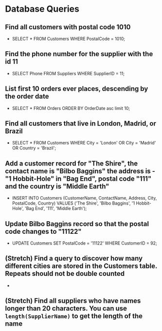# Database Queries

## Find all customers with postal code 1010

- SELECT * FROM Customers WHERE PostalCode = 1010;

## Find the phone number for the supplier with the id 11

- SELECT Phone FROM Suppliers WHERE SupplierID = 11;

## List first 10 orders ever places, descending by the order date
- SELECT * FROM Orders ORDER BY OrderDate asc limit 10;
## Find all customers that live in London, Madrid, or Brazil
- SELECT * FROM Customers WHERE City = 'London' OR City = 'Madrid' OR Country = 'Brazil'; 
## Add a customer record for "The Shire", the contact name is "Bilbo Baggins" the address is -"1 Hobbit-Hole" in "Bag End", postal code "111" and the country is "Middle Earth"  
- INSERT INTO Customers (CustomerName, ContactName, Address, City, PostalCode, Country) VALUES ('The Shire', 'Bilbo Baggins', '1 Hobbit-Hole', 'Bag End', '111', 'Middle Earth');
## Update Bilbo Baggins record so that the postal code changes to "11122"
- UPDATE Customers SET PostalCode = '11122' WHERE CustomerID = 92;
## (Stretch) Find a query to discover how many different cities are stored in the Customers table. Repeats should not be double counted
-
## (Stretch) Find all suppliers who have names longer than 20 characters. You can use `length(SupplierName)` to get the length of the name

